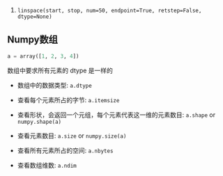 1. `linspace(start, stop, num=50, endpoint=True, retstep=False, dtype=None)` 

## Numpy数组

```python
a = array([1, 2, 3, 4])
```
数组中要求所有元素的 dtype 是一样的
+ 数组中的数据类型:   `a.dtype`   

+ 查看每个元素所占的字节:    `a.itemsize`    

+ 查看形状，会返回一个元组，每个元素代表这一维的元素数目: `a.shape` or `numpy.shape(a)`

+ 查看元素数目: `a.size` or `numpy.size(a)`

+ 查看所有元素所占的空间: `a.nbytes`

+ 查看数组维数: `a.ndim`


